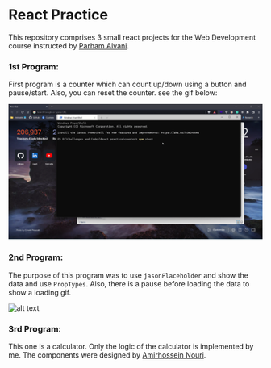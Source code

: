 # React Practice

This repository comprises 3 small react projects for the Web Development course instructed by [Parham Alvani](https://github.com/1995parham).

### 1st Program:
First program is a counter which can count up/down using a button and pause/start. Also, you can reset the counter. see the gif below:


![alt text](https://github.com/Amirhossein-Rajabpour/React-Practice/blob/master/counter-gif.gif)

### 2nd Program:
The purpose of this program was to use ‍‍`jasonPlaceholder` and show the data and use `PropTypes`. Also, there is a pause before loading the data to show a loading gif.


![alt text](https://github.com/Amirhossein-Rajabpour/React-Practice/blob/master/request-gif.gif)

### 3rd Program:
This one is a calculator. Only the logic of the calculator is implemented by me. The components were designed by [Amirhossein Nouri](https://github.com/amirhosseinNouri).
